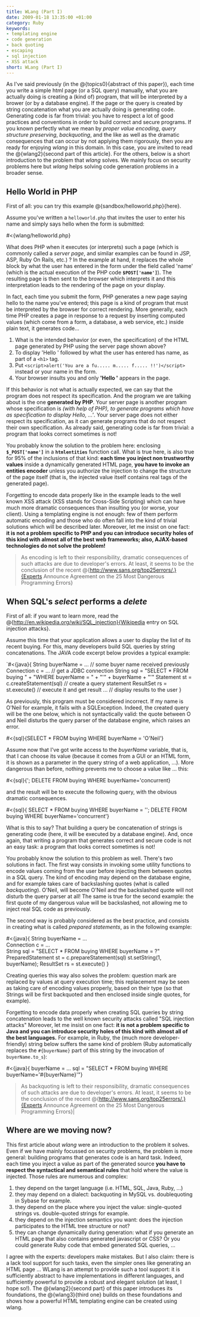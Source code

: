 ```yaml
--- 
title: WLang (Part I)
date: 2009-01-18 13:35:00 +01:00
category: Ruby
keywords: 
- templating engine
- code generation
- back quoting
- escaping
- sql injection
- XSS attack
short: WLang (Part I)
---
```

As I've said previously (in the @{topics0}{abstract of this paper}), each time you write a simple html page (or a SQL query) manually, what you are actually doing is creating a (kind of) program, that will be interpreted by a brower (or by a database engine). If the page or the query is created by string concatenation what you are actually doing is generating code. Generating code is far from trivial: you have to respect a lot of good practices and conventions in order to build correct and secure programs.  If you known perfectly what we mean by <em>proper value encoding</em>, <em>query structure preserving</em>, <em>backquoting</em>, and the like as well as the dramatic consequences that can occur by not applying them rigorously, then you are ready for enjoying _wlang_ in this domain. In this case, you are invited to read the @{wlang2}{second part of this article}. For the others, below is a short introduction to the problem that _wlang_ solves. We mainly focus on security problems here but _wlang_ helps solving code generation problems in a broader sense.   

## Hello World in PHP 

First of all: you can try this example @{sandbox/helloworld.php}{here}. 

Assume you've written a <code>helloworld.php</code> that invites the user to enter his name and simply says hello when the form is submitted:

#<{wlang/helloworld.php}

What does PHP when it executes (or interprets) such a page (which is commonly called a <em>server page</em>, and similar examples can be found in JSP, ASP, Ruby On Rails, etc.) ? In the example at hand, it replaces the whole block<b><code><?= $POST['name'] ?></code></b> by what the user has entered in the form under the field called 'name' (which is the actual execution of the PHP code <b><code>$POST['name']</code></b>). The resulting page is then sent to the browser which interprets it and this interpretation leads to the rendering of the page on your display. 

In fact, each time you submit the form, PHP generates a new page saying hello to the name you've entered; this page is a kind of program that must be interpreted by the browser for correct rendering. More generally, each time PHP creates a page in response to a request by inserting computed values (which come from a form, a database, a web service, etc.) inside plain text, it generates code...

1. What is the intended behavior (or even, the specification) of the HTML page generated by PHP using the server page shown above?
2. To display 'Hello ' followed by what the user has entered has name, as part of a `<h1>` tag.
3. Put `<script>alert('You are a fu..... m..... f..... !!')</script>` instead or your name in the form.
4. Your browser insults you and only <b>'Hello '</b> appears in the page.

If this behavior is not what is actually expected, we can say that the program  does not respect its specification. And the program we are talking about is the one <b>generated by PHP</b>. Your server page is another program whose specification is <em>(with help of PHP), to generate programs which have as  specification to display Hello, ...'</em>. Your server page does not either respect its specification, as it can generate programs that do not respect their own specification. As already said, generating code is far from trivial: a program that looks correct sometimes is not!

You probably know the solution to the problem here: enclosing <b><code>$_POST['name']</code></b> in a <b><code>htmlentities</code></b> function call. What is true here, is also true for 95% of the inclusions of that kind: <b>each time you inject non trustworthy values</b> inside a dynamically generated HTML page, <b>you have to invoke an entities encoder</b> unless you authorize the injection to change the structure of the page itself (that is, the injected value itself contains real tags of the generated page). 

Forgetting to encode data properly like in the example leads to the well known XSS attack (XSS stands for Cross-Side Scripting) which can have much more dramatic consequences than insulting you (or worse, your client). Using a templating engine is not enough: few of them perform automatic encoding and those who do often fall into the kind of trivial solutions which will be described later. Moreover, let me insist on one fact: <b>it is not a problem specific to PHP and you can introduce security holes of this kind with almost all of the best web frameworks; also, AJAX-based technologies do not solve the problem!</b>

> As encoding is left to their responsibility, dramatic consequences of such attacks are due to developer's errors. At least, it seems to be the conclusion of the recent @{http://www.sans.org/top25errors/.}{Experts Announce Agreement on the 25 Most Dangerous Programming Errors}

## When SQL's _select_ performs a _delete_

First of all: if you want to learn more, read the @{http://en.wikipedia.org/wiki/SQL_injection}{Wikipedia entry on SQL injection attacks}. 

Assume this time that your application allows a user to display the list of its recent buying. For this, many developers build SQL queries by string concatenations. The JAVA code excerpt below provides a typical example:

`#<{java}{
String buyerName = ...                  // some buyer name received previously
Connection c = ...                      // get a JDBC connection
String sql = "SELECT * FROM buying " +
             "WHERE buyerName = " + 
             "'" + buyerName + "'"
Statement st = c.createStatement(sql)   // create a query statement
ResultSet rs = st.execute()             // execute it and get result
...                                     // display results to the user
}
  
As previously, this program must be considered incorrect. If my name is O'Neil for example, it fails with a SQLException. Indeed, the created query will be the one below, which is not syntactically valid: the quote between O and Neil disturbs the query parser of the database engine, which raises an error.

#<{sql}{SELECT * FROM buying WHERE buyerName = 'O'Neil'}

Assume now that I've got write access to the _buyerName_ variable, that is, that I can choose its value (because it comes from a GUI or an HTML form, it is shown as a parameter in the query string of a web application, ...). More dangerous than before, nothing prevents me to choose a value like ... this: 

#<{sql}{'; DELETE FROM buying WHERE buyerName='concurrent}

and the result will be to execute the following query, with the obvious dramatic consequences.

#<{sql}{
SELECT * FROM buying WHERE buyerName = ''; 
DELETE FROM buying WHERE buyerName='concurrent'}

What is this to say? That building a query be concatenation of strings is generating code (here, it will be executed by a database engine). And, once again, that writing a program that generates correct and secure code is not an easy task: a program that looks correct sometimes is not!

You probably know the solution to this problem as well. There's two solutions in fact. The first way consists in invoking some utility functions to encode values coming from the user before injecting them between quotes in a SQL query. The kind of encoding may depend on the database engine, and for example takes care of backslashing quotes (what is called <em>backquoting</em>). O'Neil, will become O\'Neil and the backslashed quote will not disturb the query parser at all! The same is true for the second example: the first quote of my dangerous value will be backslashed, not allowing me to inject real SQL code as previously.

The second way is probably considered as the best practice, and consists in creating what is called <em>prepared statements</em>, as in the following example:

#<{java}{
String buyerName = ...         
Connection c = ...             
String sql = "SELECT * FROM buying WHERE buyerName = ?"
PreparedStatement st = c.prepareStatement(sql)
st.setString(1, buyerName);
ResultSet rs = st.execute()
}

Creating queries this way also solves the problem: question mark are replaced by values at query execution time; this replacement may be seen as taking care of encoding values properly, based on their type (so that Strings will be first backquoted and then enclosed inside single quotes, for example).

Forgetting to encode data properly when creating SQL queries by string concatenation leads to the well known security attacks called "SQL injection attacks" Moreover, let me insist on one fact: <b>it is not a problem specific to Java and you can introduce  security holes of this kind with almost all of the best languages.</b> For example, in Ruby, the (much more developer-friendly) string below suffers the same kind of problem (Ruby automatically replaces the <code>#{buyerName}</code> part of this string by the invocation of <code>buyerName.to_s</code>):

#<{java}{
buyerName = ...
sql = "SELECT * FROM buying WHERE buyerName='#{buyerName}'"}

> As backquoting is left to their responsibility, dramatic consequences of such attacks are due to developer's errors. At least, it seems to be the conclusion of the recent @{http://www.sans.org/top25errors/.}{Experts Announce Agreement on the 25 Most Dangerous Programming Errors}|

## Where are we moving now?

This first article about _wlang_ were an introduction to the problem it solves. Even if we have mainly focussed on security problems, the problem is more general: building programs that generates code is an hard task. Indeed, each time you inject a value as part of the generated source <b>you have to respect the syntactical and semantical rules</b> that hold where the value is injected. Those rules are numerous and complex:

1. they depend on the target language (i.e. HTML, SQL, Java, Ruby, ...)
1. they may depend on a dialect: backquoting in MySQL vs. doublequoting in Sybase for example.
1. they depend on the place where you inject the value: single-quoted strings vs. double-quoted strings for example.
1. they depend on the injection semantics you want: does the injection participates to the HTML tree structure or not?  
1. they can change dynamically during generation: what if you generate an HTML page that also contains generated javascript or CSS? Or you could generate Ruby code that embed generated SQL queries, ...    

I agree with the experts: developers make mistakes. But I also claim: there is a lack tool support for such tasks, even the simpler ones like generating an HTML page ... WLang is an attempt to provide such a tool support: it is sufficiently abstract to have implementations in different languages, and sufficiently powerful to provide a robust and elegant solution (at least, I hope so!). The @{wlang2}{second part} of this paper introduces its foundations, the @{wlang3}{third one} builds on these foundations and shows how a powerful HTML templating engine can be created using wlang.  
 